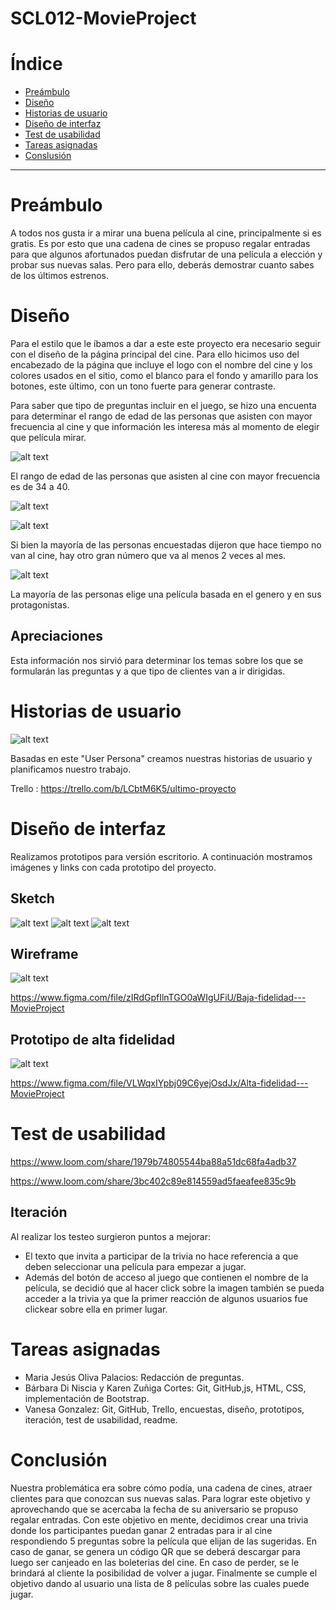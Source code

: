 # SCL012-MovieProject

 # Índice

* [Preámbulo](#preámbulo)
* [Diseño](#diseño)
* [Historias de usuario](#historias-de-usuario)
* [Diseño de interfaz](#diseño-de-interfaz)
* [Test de usabilidad](#test-de-usabilidad)
* [Tareas asignadas](#tareas-asignadas)
* [Conslusión](#conclusión)

 ***

 # **Preámbulo**

 A todos nos gusta ir a mirar una buena película al cine, principalmente si es gratis. Es por esto que una cadena de cines se propuso regalar entradas para que algunos afortunados puedan disfrutar de una película a elección y probar sus nuevas salas. Pero para ello, deberás demostrar cuanto sabes de los últimos estrenos.

 # **Diseño**

Para el estilo que le íbamos a dar a este este proyecto era necesario seguir con el diseño de la página principal del cine. Para ello hicimos uso del encabezado de la página que incluye el logo con el nombre del cine y los colores usados en el sitio, como el blanco para el fondo y amarillo para los botones, este último, con un tono fuerte para generar contraste.

Para saber que tipo de preguntas incluir en el juego, se hizo una encuenta para determinar el rango de edad de las personas que asisten con mayor frecuencia al cine y que información les interesa más al momento de elegir que película mirar.

![alt text](/src/images/encuesta/respuestas1.png)

El rango de edad de las personas que asisten al cine con mayor frecuencia es de 34 a 40.

![alt text](/src/images/encuesta/respuestas2.png)

![alt text](/src/images/encuesta/respuestas3.png)

Si bien la mayoría de las personas encuestadas dijeron que hace tiempo no van al cine, hay otro gran número que va al menos 2 veces al mes.

![alt text](/src/images/encuesta/respuestas4.png)

La mayoría de las personas  elige una película basada en el genero y en sus protagonistas.

## Apreciaciones 
Esta información nos sirvió para determinar los temas sobre los que se formularán las preguntas y a que tipo de clientes van a ir dirigidas.

# **Historias de usuario**

![alt text](/src/images/persona.png)

Basadas en este "User Persona" creamos nuestras historias de usuario y planificamos nuestro trabajo.

Trello : https://trello.com/b/LCbtM6K5/ultimo-proyecto

# **Diseño de interfaz**

Realizamos prototipos para versión escritorio. A continuación mostramos imágenes y links con cada prototipo del proyecto.

## Sketch 

![alt text](/src/images/prototipos/sketch1.jpg)
![alt text](/src/images/prototipos/sketch2.jpg)
![alt text](/src/images/prototipos/sketch3.jpg)

## Wireframe

![alt text](/src/images/prototipos/wireframe.png)

https://www.figma.com/file/zIRdGpfIlnTGO0aWIgUFiU/Baja-fidelidad---MovieProject

## Prototipo de alta fidelidad

![alt text](/src/images/prototipos/iteracion.png)

https://www.figma.com/file/VLWqxIYpbj09C6yejOsdJx/Alta-fidelidad---MovieProject


# **Test de usabilidad**

https://www.loom.com/share/1979b74805544ba88a51dc68fa4adb37

https://www.loom.com/share/3bc402c89e814559ad5faeafee835c9b

## Iteración

Al realizar los testeo surgieron puntos a mejorar:
* El texto que invita a participar de la trivia no hace referencia a que deben seleccionar una película para empezar a jugar.
* Además del botón de acceso al juego que contienen el nombre de la película, se decidió que al hacer click sobre la imagen también se pueda acceder a la trivia ya que la primer reacción de algunos usuarios fue clickear sobre ella en primer lugar. 


# **Tareas asignadas**

* Maria Jesús Oliva Palacios: Redacción de preguntas.
* Bárbara Di Niscia y Karen Zuñiga Cortes: Git, GitHub,js, HTML, CSS, implementación de Bootstrap.
* Vanesa Gonzalez: Git, GitHub, Trello, encuestas, diseño, prototipos, iteración, test de usabilidad, readme.

# **Conclusión**

Nuestra problemática era sobre cómo podía, una cadena de cines, atraer clientes para que conozcan sus nuevas salas.
Para lograr este objetivo y aprovechando que se acercaba la fecha de su aniversario se propuso regalar entradas. Con este objetivo en mente, decidimos crear una trivia donde los participantes puedan ganar 2 entradas para ir al cine respondiendo 5 preguntas sobre la película que elijan de las sugeridas. En caso de ganar, se genera un código QR que se deberá descargar para luego ser canjeado en las boleterias del cine. En caso de perder, se le brindará al cliente la posibilidad de volver a jugar.
Finalmente se cumple el objetivo dando al usuario una lista de 8 películas sobre las cuales puede jugar.